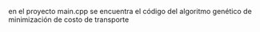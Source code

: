 en el proyecto main.cpp se encuentra el código del algoritmo genético de minimización de costo de transporte
